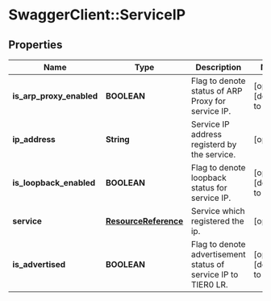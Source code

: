# SwaggerClient::ServiceIP

## Properties
Name | Type | Description | Notes
------------ | ------------- | ------------- | -------------
**is_arp_proxy_enabled** | **BOOLEAN** | Flag to denote status of ARP Proxy for service IP. | [optional] [default to false]
**ip_address** | **String** | Service IP address registerd by the service. | [optional] 
**is_loopback_enabled** | **BOOLEAN** | Flag to denote loopback status for service IP. | [optional] [default to false]
**service** | [**ResourceReference**](ResourceReference.md) | Service which registered the ip. | [optional] 
**is_advertised** | **BOOLEAN** | Flag to denote advertisement status of service IP to TIER0 LR. | [optional] [default to false]


